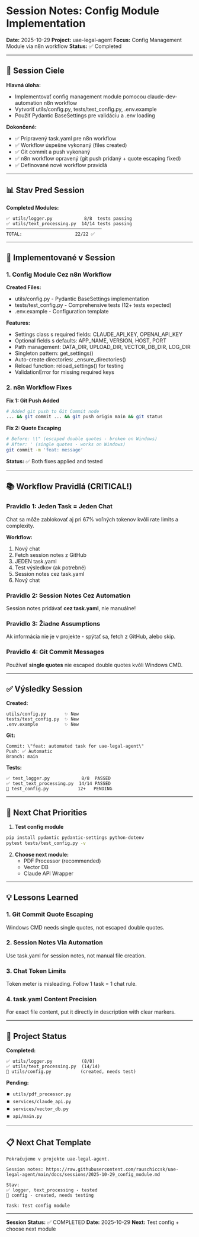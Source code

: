 # Session Notes: Config Module Implementation

**Date:** 2025-10-29
**Project:** uae-legal-agent
**Focus:** Config Management Module via n8n workflow
**Status:** ✅ Completed

---

## 🎯 Session Ciele

**Hlavná úloha:**
- Implementovať config management module pomocou claude-dev-automation n8n workflow
- Vytvoriť utils/config.py, tests/test_config.py, .env.example
- Použiť Pydantic BaseSettings pre validáciu a .env loading

**Dokončené:**
- ✅ Pripravený task.yaml pre n8n workflow
- ✅ Workflow úspešne vykonaný (files created)
- ✅ Git commit a push vykonaný
- ✅ n8n workflow opravený (git push pridaný + quote escaping fixed)
- ✅ Definované nové workflow pravidlá

---

## 📊 Stav Pred Session

**Completed Modules:**
```
✅ utils/logger.py            8/8  tests passing
✅ utils/text_processing.py  14/14 tests passing
────────────────────────────────────
TOTAL:                    22/22 ✅
```

---

## 🔧 Implementované v Session

### 1. Config Module Cez n8n Workflow

**Created Files:**
- utils/config.py - Pydantic BaseSettings implementation
- tests/test_config.py - Comprehensive tests (12+ tests expected)
- .env.example - Configuration template

**Features:**
- Settings class s required fields: CLAUDE_API_KEY, OPENAI_API_KEY
- Optional fields s defaults: APP_NAME, VERSION, HOST, PORT
- Path management: DATA_DIR, UPLOAD_DIR, VECTOR_DB_DIR, LOG_DIR
- Singleton pattern: get_settings()
- Auto-create directories: _ensure_directories()
- Reload function: reload_settings() for testing
- ValidationError for missing required keys

### 2. n8n Workflow Fixes

**Fix 1: Git Push Added**
```bash
# Added git push to Git Commit node
... && git commit ... && git push origin main && git status
```

**Fix 2: Quote Escaping**
```bash
# Before: \\" (escaped double quotes - broken on Windows)
# After: ' (single quotes - works on Windows)
git commit -m 'feat: message'
```

**Status:** ✅ Both fixes applied and tested

---

## 📚 Workflow Pravidlá (CRITICAL!)

### Pravidlo 1: Jeden Task = Jeden Chat
Chat sa môže zablokovať aj pri 67% voľných tokenov kvôli rate limits a complexity.

**Workflow:**
1. Nový chat
2. Fetch session notes z GitHub
3. JEDEN task.yaml
4. Test výsledkov (ak potrebné)
5. Session notes cez task.yaml
6. Nový chat

### Pravidlo 2: Session Notes Cez Automation
Session notes pridávať **cez task.yaml**, nie manuálne!

### Pravidlo 3: Žiadne Assumptions
Ak informácia nie je v projekte - spýtať sa, fetch z GitHub, alebo skip.

### Pravidlo 4: Git Commit Messages
Používať **single quotes** nie escaped double quotes kvôli Windows CMD.

---

## ✅ Výsledky Session

**Created:**
```
utils/config.py       ✨ New
tests/test_config.py  ✨ New
.env.example          ✨ New
```

**Git:**
```
Commit: \"feat: automated task for uae-legal-agent\"
Push: ✅ Automatic
Branch: main
```

**Tests:**
```
✅ test_logger.py            8/8  PASSED
✅ test_text_processing.py  14/14 PASSED
🔄 test_config.py           12+   PENDING
```

---

## 🚀 Next Chat Priorities

1. **Test config module**
```bash
pip install pydantic pydantic-settings python-dotenv
pytest tests/test_config.py -v
```

2. **Choose next module:**
   - PDF Processor (recommended)
   - Vector DB
   - Claude API Wrapper

---

## 💡 Lessons Learned

### 1. Git Commit Quote Escaping
Windows CMD needs single quotes, not escaped double quotes.

### 2. Session Notes Via Automation
Use task.yaml for session notes, not manual file creation.

### 3. Chat Token Limits
Token meter is misleading. Follow 1 task = 1 chat rule.

### 4. task.yaml Content Precision
For exact file content, put it directly in description with clear markers.

---

## 🎯 Project Status

**Completed:**
```
✅ utils/logger.py           (8/8)
✅ utils/text_processing.py  (14/14)
🔄 utils/config.py           (created, needs test)
```

**Pending:**
```
⏹️ utils/pdf_processor.py
⏹️ services/claude_api.py
⏹️ services/vector_db.py
⏹️ api/main.py
```

---

## 📋 Next Chat Template

```
Pokračujeme v projekte uae-legal-agent.

Session notes: https://raw.githubusercontent.com/rauschiccsk/uae-legal-agent/main/docs/sessions/2025-10-29_config_module.md

Stav:
✅ logger, text_processing - tested
🔄 config - created, needs testing

Task: Test config module
```

---

**Session Status:** ✅ COMPLETED
**Date:** 2025-10-29
**Next:** Test config + choose next module